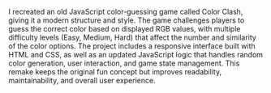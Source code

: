 I recreated an old JavaScript color-guessing game called Color Clash, giving it a modern structure and style. The game challenges players to guess the correct color based on displayed RGB values, with multiple difficulty levels (Easy, Medium, Hard) that affect the number and similarity of the color options. The project includes a responsive interface built with HTML and CSS, as well as an updated JavaScript logic that handles random color generation, user interaction, and game state management. This remake keeps the original fun concept but improves readability, maintainability, and overall user experience.